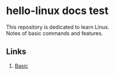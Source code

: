 # hello-linux docs test
This repository is dedicated to learn Linux.  
Notes of basic commands and features.

## Links
1. <a href="commands/commands.md#commands">Basic</a>
